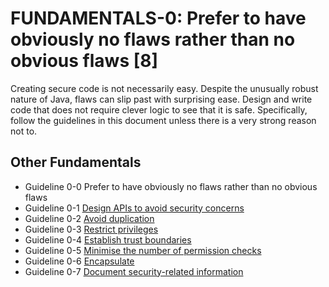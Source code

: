 # FUNDAMENTALS-0: Prefer to have obviously no flaws rather than no obvious flaws [8]
Creating secure code is not necessarily easy. Despite the unusually robust nature of Java, flaws can slip past with surprising ease. Design and write code that does not require clever logic to see that it is safe. Specifically, follow the guidelines in this document unless there is a very strong reason not to.


## Other Fundamentals

- Guideline 0-0 Prefer to have obviously no flaws rather than no obvious flaws
- Guideline 0-1 [Design APIs to avoid security concerns](../g01)
- Guideline 0-2 [Avoid duplication](../g02)
- Guideline 0-3 [Restrict privileges](../g03)
- Guideline 0-4 [Establish trust boundaries](../g04)
- Guideline 0-5 [Minimise the number of permission checks](../g05)
- Guideline 0-6 [Encapsulate](../g06)
- Guideline 0-7 [Document security-related information](../g07)